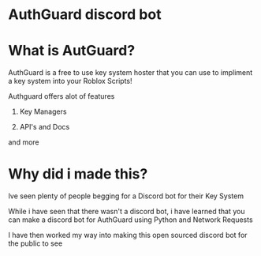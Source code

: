 # AuthGuard discord bot

# What is AutGuard?
AuthGuard is a free to use key system hoster that you can use to impliment a key system into your Roblox Scripts!

Authguard offers alot of features
1) Key Managers

2) API's and Docs

and more

# Why did i made this?
Ive seen plenty of people begging for a Discord bot for their Key System

While i have seen that there wasn't a discord bot, i have learned that you can make a discord bot for AuthGuard using Python and Network Requests

I have then worked my way into making this open sourced discord bot for the public to see
